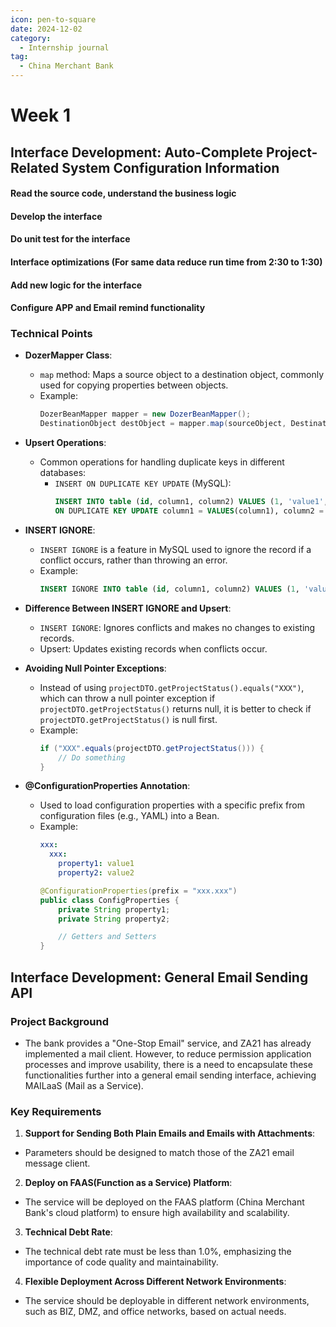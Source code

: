 ```yaml
---
icon: pen-to-square
date: 2024-12-02
category:
  - Internship journal
tag:
  - China Merchant Bank
---
```


# Week 1

## Interface Development: Auto-Complete Project-Related System Configuration Information

#### Read the source code, understand the business logic
#### Develop the interface
#### Do unit test for the interface
#### Interface optimizations (For same data reduce run time from 2:30 to 1:30)
#### Add new logic for the interface
#### Configure APP and Email remind functionality

### Technical Points
- **DozerMapper Class**:
  - `map` method: Maps a source object to a destination object, commonly used for copying properties between objects.
  - Example:
    ```java
    DozerBeanMapper mapper = new DozerBeanMapper();
    DestinationObject destObject = mapper.map(sourceObject, DestinationObject.class);
    ```

- **Upsert Operations**:
  - Common operations for handling duplicate keys in different databases:
    - `INSERT ON DUPLICATE KEY UPDATE` (MySQL):
      ```sql
      INSERT INTO table (id, column1, column2) VALUES (1, 'value1', 'value2')
      ON DUPLICATE KEY UPDATE column1 = VALUES(column1), column2 = VALUES(column2);
      ```

- **INSERT IGNORE**:
  - `INSERT IGNORE` is a feature in MySQL used to ignore the record if a conflict occurs, rather than throwing an error.
  - Example:
    ```sql
    INSERT IGNORE INTO table (id, column1, column2) VALUES (1, 'value1', 'value2');
    ```

- **Difference Between INSERT IGNORE and Upsert**:
  - `INSERT IGNORE`: Ignores conflicts and makes no changes to existing records.
  - Upsert: Updates existing records when conflicts occur.

- **Avoiding Null Pointer Exceptions**:
  - Instead of using `projectDTO.getProjectStatus().equals("XXX")`, which can throw a null pointer exception if `projectDTO.getProjectStatus()` returns null, it is better to check if `projectDTO.getProjectStatus()` is null first.
  - Example:
    ```java
    if ("XXX".equals(projectDTO.getProjectStatus())) {
        // Do something
    }
    ```

- **@ConfigurationProperties Annotation**:
  - Used to load configuration properties with a specific prefix from configuration files (e.g., YAML) into a Bean.
  - Example:
    ```yaml
    xxx:
      xxx:
        property1: value1
        property2: value2
    ```
    ```java
    @ConfigurationProperties(prefix = "xxx.xxx")
    public class ConfigProperties {
        private String property1;
        private String property2;

        // Getters and Setters
    }
    ```

## Interface Development: General Email Sending API
### Project Background
- The bank provides a "One-Stop Email" service, and ZA21 has already implemented a mail client. However, to reduce permission application processes and improve usability, there is a need to encapsulate these functionalities further into a general email sending interface, achieving MAILaaS (Mail as a Service).

### Key Requirements
1. **Support for Sending Both Plain Emails and Emails with Attachments**:
  - Parameters should be designed to match those of the ZA21 email message client.
2. **Deploy on FAAS(Function as a Service) Platform**:
  - The service will be deployed on the FAAS platform (China Merchant Bank's cloud platform) to ensure high availability and scalability.
3. **Technical Debt Rate**:
  - The technical debt rate must be less than 1.0%, emphasizing the importance of code quality and maintainability.
4. **Flexible Deployment Across Different Network Environments**:
  - The service should be deployable in different network environments, such as BIZ, DMZ, and office networks, based on actual needs.

